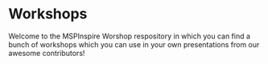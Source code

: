 # Workshops

Welcome to the MSPInspire Worshop respository in which you can find a bunch of workshops which you can use in your own presentations from our awesome contributors!
